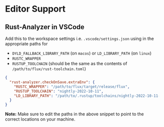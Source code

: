 # Editor Support

## Rust-Analyzer in VSCode

Add this to the workspace settings i.e. `.vscode/settings.json` using in the appropriate paths for

* `DYLD_FALLBACK_LIBRARY_PATH` (on `macos`) or `LD_LIBRARY_PATH` (on `linux`)
* `RUSTC_WRAPPER`
* `RUSTUP_TOOLCHAIN` (should be the same as the contents of `/path/to/flux/rust-toolchain.toml`)

```json
{
  "rust-analyzer.checkOnSave.extraEnv": {
    "RUSTC_WRAPPER": "/path/to/flux/target/release/flux",
    "RUSTUP_TOOLCHAIN": "nightly-2022-10-11",
    "LD_LIBRARY_PATH": "/path/to/.rustup/toolchains/nightly-2022-10-11-x86_64-apple-darwin/lib"
  }
}
```

**Note:** Make sure to edit the paths in the above snippet to point to the correct locations on your machine.